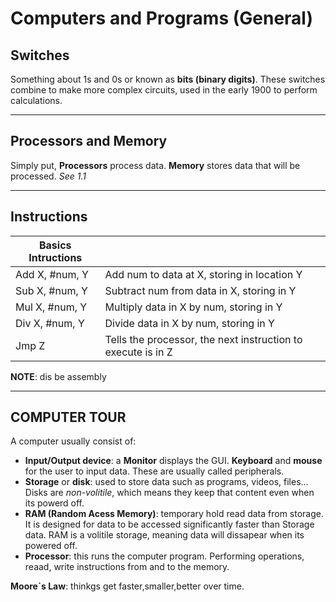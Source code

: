 # Computers and Programs (General)

## Switches

Something about 1s and 0s or known as __bits (binary digits)__. These switches combine to make more complex circuits, used in the early 1900 to perform calculations.

---

## Processors and Memory

Simply put, __Processors__ process data. __Memory__ stores data that will be processed. _See 1.1_

---

## Instructions
|Basics Intructions||
|----|---|
| Add X, #num, Y | Add num to data at X, storing in  location Y|
| Sub X, #num, Y | Subtract num from data in X, storing in Y|
| Mul X, #num, Y | Multiply data in X by num, storing in Y|
| Div X, #num, Y | Divide data in X by num, storing in Y |
| Jmp Z | Tells the processor, the next instruction to execute is in Z |

__NOTE__: dis be assembly

---

## COMPUTER TOUR

A computer usually consist of:

- __Input/Output device__: a __Monitor__ displays the GUI. __Keyboard__ and __mouse__ for the user to input data. These are usually called peripherals.
- __Storage__ or __disk__: used to store data such as programs, videos, files... Disks are _non-volitile_, which means they keep that content even when its powerd off.
- __RAM (Random Acess Memory)__: temporary hold read data from storage. It is designed for data to be accessed significantly faster than Storage data. RAM is a volitile storage, meaning data will dissapear when its powered off.
- __Processor__: this runs the computer program. Performing operations, reaad, write instructions from and to the memory.

__Moore`s Law__: thinkgs get faster,smaller,better over time.
